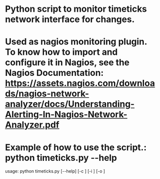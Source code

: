 # Python script to monitor timeticks network interface for changes.
# Used as nagios monitoring plugin. To know how to import and configure it in Nagios, see the Nagios Documentation: https://assets.nagios.com/downloads/nagios-network-analyzer/docs/Understanding-Alerting-In-Nagios-Network-Analyzer.pdf

# Example of how to use the script.: python timeticks.py --help
usage: python timeticks.py [--help] [-c <community>] [-i <ipaddr>] [-o <oid>]

